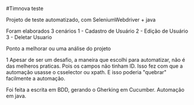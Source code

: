 #Timnova teste 

Projeto de teste automatizado, com SeleniumWebdriver + java 

Foram elaborados 3 cenários 
  1 - Cadastro de Usuário
  2 - Edição de Usuário
  3 - Deletar Usuario 

Ponto a melhorar ou uma análise do projeto 

1 Apesar de ser um desafio, a maneira que escolhi para automatizar, não é das melheros praticas.
Pois os campos não tinham ID. Isso fez com que a automação usasse o csselector ou xpath. E isso poderia "quebrar" facilmente a automação.

Foi feita a escrita em BDD, gerando o Gherking em Cucumber.
Automação em java. 